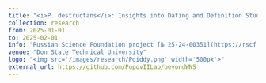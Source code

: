 ```yaml
---
title: "<i>P. destructans</i>: Insights into Dating and Definition Study"
collection: research
from: 2025-01-01
to: 2025-02-01
info: "Russian Science Foundation project [№ 25-24-00351](https://rscf.ru/en/project/25-24-00351/)"
venue: "Don State Technical University"
logo: "<img src='/images/research/Pdiddy.png' width='500px'>"
external_url: https://github.com/PopovIILab/beyondWNS
---
```


